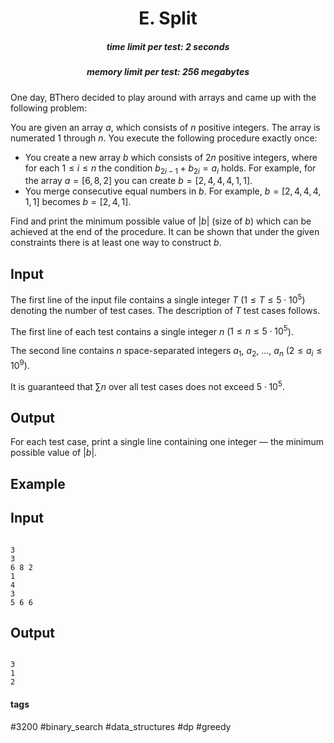 <h1 style='text-align: center;'> E. Split</h1>

<h5 style='text-align: center;'>time limit per test: 2 seconds</h5>
<h5 style='text-align: center;'>memory limit per test: 256 megabytes</h5>

One day, BThero decided to play around with arrays and came up with the following problem:

You are given an array $a$, which consists of $n$ positive integers. The array is numerated $1$ through $n$. You execute the following procedure exactly once:

* You create a new array $b$ which consists of $2n$ positive integers, where for each $1 \le i \le n$ the condition $b_{2i-1}+b_{2i} = a_i$ holds. For example, for the array $a = [6, 8, 2]$ you can create $b = [2, 4, 4, 4, 1, 1]$.
* You merge consecutive equal numbers in $b$. For example, $b = [2, 4, 4, 4, 1, 1]$ becomes $b = [2, 4, 1]$.

Find and print the minimum possible value of $|b|$ (size of $b$) which can be achieved at the end of the procedure. It can be shown that under the given constraints there is at least one way to construct $b$.

## Input

The first line of the input file contains a single integer $T$ ($1 \le T \le 5 \cdot 10^5$) denoting the number of test cases. The description of $T$ test cases follows.

The first line of each test contains a single integer $n$ ($1 \le n \le 5 \cdot 10^5$).

The second line contains $n$ space-separated integers $a_1$, $a_2$, ..., $a_n$ ($2 \le a_i \le 10^9$).

It is guaranteed that $\sum{n}$ over all test cases does not exceed $5 \cdot 10^5$.

## Output

For each test case, print a single line containing one integer — the minimum possible value of $|b|$.

## Example

## Input


```

3
3
6 8 2
1
4
3
5 6 6

```
## Output


```

3
1
2

```


#### tags 

#3200 #binary_search #data_structures #dp #greedy 